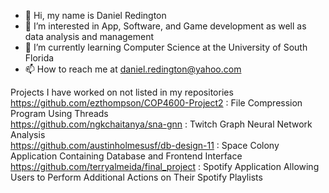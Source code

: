 - 👋 Hi, my name is Daniel Redington
- 👀 I’m interested in App, Software, and Game development as well as data analysis and management
- 🌱 I’m currently learning Computer Science at the University of South Florida
- 📫 How to reach me at daniel.redington@yahoo.com

<!---
For more information feel free to visit my LinkedIn page
LinkedIn: https://www.linkedin.com/in/daniel-redington-5ab649225/ 
--->
Projects I have worked on not listed in my repositories  
https://github.com/ezthompson/COP4600-Project2 : File Compression Program Using Threads  
https://github.com/ngkchaitanya/sna-gnn : Twitch Graph Neural Network Analysis  
https://github.com/austinholmesusf/db-design-11 : Space Colony Application Containing Database and Frontend Interface  
https://github.com/terryalmeida/final_project : Spotify Application Allowing Users to Perform Additional Actions on Their Spotify Playlists  
